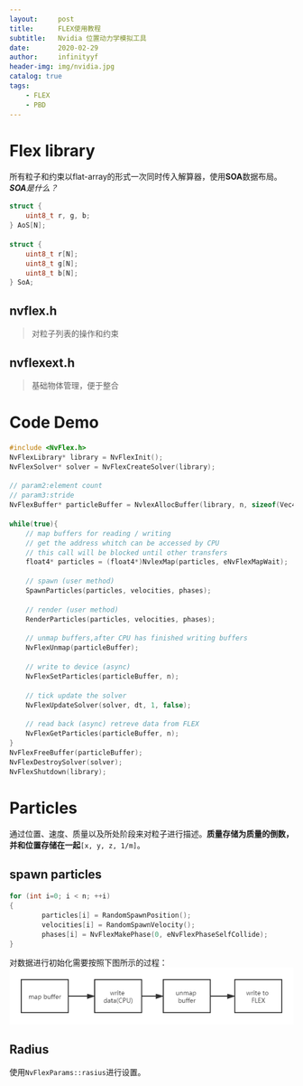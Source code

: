 ```yaml
---
layout:     post
title:      FLEX使用教程
subtitle:   Nvidia 位置动力学模拟工具
date:       2020-02-29
author:     infinityyf
header-img: img/nvidia.jpg
catalog: true
tags:
    - FLEX
    - PBD
---
```

# Flex library  
所有粒子和约束以flat-array的形式一次同时传入解算器，使用**SOA**数据布局。  
_**SOA**是什么？_
```C
struct {
    uint8_t r, g, b;
} AoS[N];

struct {
    uint8_t r[N];
    uint8_t g[N];
    uint8_t b[N];
} SoA;
```
## nvflex.h
> 对粒子列表的操作和约束
## nvflexext.h
> 基础物体管理，便于整合
# Code Demo  

```C
#include <NvFlex.h>
NvFlexLibrary* library = NvFlexInit();
NvFlexSolver* solver = NvFlexCreateSolver(library);

// param2:element count
// param3:stride
NvFlexBuffer* particleBuffer = NvlexAllocBuffer(library, n, sizeof(Vec4), eNvFlexBufferHost);

while(true){
    // map buffers for reading / writing
    // get the address whitch can be accessed by CPU
    // this call will be blocked until other transfers
    float4* particles = (float4*)NvlexMap(particles, eNvFlexMapWait);

    // spawn (user method)
    SpawnParticles(particles, velocities, phases);

    // render (user method)
    RenderParticles(particles, velocities, phases);

    // unmap buffers,after CPU has finished writing buffers
    NvFlexUnmap(particleBuffer);

    // write to device (async) 
    NvFlexSetParticles(particleBuffer, n);

    // tick update the solver
    NvFlexUpdateSolver(solver, dt, 1, false);

    // read back (async) retreve data from FLEX
    NvFlexGetParticles(particleBuffer, n);
}
NvFlexFreeBuffer(particleBuffer);
NvFlexDestroySolver(solver);
NvFlexShutdown(library);
```
  
# Particles
通过位置、速度、质量以及所处阶段来对粒子进行描述。**质量存储为质量的倒数，并和位置存储在一起**`[x, y, z, 1/m]`。  
## spawn particles
```c
for (int i=0; i < n; ++i)
{
        particles[i] = RandomSpawnPosition();
        velocities[i] = RandomSpawnVelocity();
        phases[i] = NvFlexMakePhase(0, eNvFlexPhaseSelfCollide);
}
```
对数据进行初始化需要按照下图所示的过程：
![alt](img/FLEX/spawn_particles.png)  
## Radius  
使用`NvFlexParams::rasius`进行设置。




